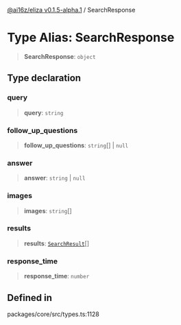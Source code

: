 [@ai16z/eliza v0.1.5-alpha.1](../index.md) / SearchResponse

# Type Alias: SearchResponse

> **SearchResponse**: `object`

## Type declaration

### query

> **query**: `string`

### follow\_up\_questions

> **follow\_up\_questions**: `string`[] \| `null`

### answer

> **answer**: `string` \| `null`

### images

> **images**: `string`[]

### results

> **results**: [`SearchResult`](SearchResult.md)[]

### response\_time

> **response\_time**: `number`

## Defined in

packages/core/src/types.ts:1128
